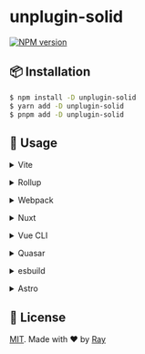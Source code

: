 # unplugin-solid

[![NPM version](https://img.shields.io/npm/v/unplugin-solid?color=a1b858&label=)](https://www.npmjs.com/package/unplugin-solid)

## 📦 Installation

```bash
$ npm install -D unplugin-solid
$ yarn add -D unplugin-solid
$ pnpm add -D unplugin-solid
```

## 🚀 Usage

<details>
<summary>Vite</summary><br>

```ts
// vite.config.ts
import Solid from "unplugin-solid/vite";

export default defineConfig({
  plugins: [
    Solid({
      /* options */
    }),
  ],
});
```

<br></details>

<details>
<summary>Rollup</summary><br>

```ts
// rollup.config.js
import Solid from "unplugin-solid/rollup";

export default {
  plugins: [
    Solid({
      /* options */
    }),
    // other plugins
  ],
};
```

<br></details>


<details>
<summary>Webpack</summary><br>

```ts
// webpack.config.js
module.exports = {
  /* ... */
  plugins: [
    require("unplugin-solid/webpack")({
      /* options */
    }),
  ],
};
```

<br></details>

<details>
<summary>Nuxt</summary><br>

```ts
// nuxt.config.ts
export default defineNuxtConfig({
  modules: ["unplugin-solid/nuxt"],
});
```

<br></details>

<details>
<summary>Vue CLI</summary><br>

```ts
// vue.config.js
module.exports = {
  configureWebpack: {
    plugins: [
      require("unplugin-solid/webpack")({
        /* options */
      }),
    ],
  },
};
```

<br></details>

<details>
<summary>Quasar</summary><br>

```ts
// quasar.conf.js [Vite]
module.exports = {
  vitePlugins: [
    [
      "unplugin-solid/vite",
      {
        /* options */
      },
    ],
  ],
};
```

```ts
// quasar.conf.js [Webpack]
const SolidPlugin = require("unplugin-solid/webpack");

module.exports = {
  build: {
    chainWebpack(chain) {
      chain.plugin("unplugin-solid").use(
        SolidPlugin({
          /* options */
        }),
      );
    },
  },
};
```

<br></details>

<details>
<summary>esbuild</summary><br>

```ts
// esbuild.config.js
import { build } from "esbuild";

build({
  /* ... */
  plugins: [
    require("unplugin-solid/esbuild")({
      /* options */
    }),
  ],
});
```

<br></details>


<details>
<summary>Astro</summary><br>

```ts
// astro.config.mjs
import Solid from "unplugin-solid/astro";

export default defineConfig({
  integrations: [
    Solid({
      /* options */
    }),
  ],
});
```

<br></details>

## 📝 License

[MIT](./LICENSE). Made with ❤️ by [Ray](https://github.com/so1ve)
